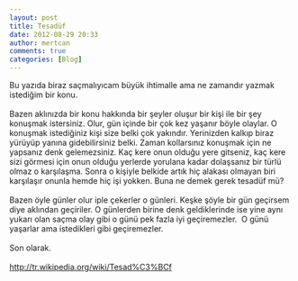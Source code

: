 ```yaml
---
layout: post
title: Tesadüf
date: 2012-08-29 20:33
author: mertcan
comments: true
categories: [Blog]
---
```

Bu yazıda biraz saçmalıyıcam büyük ihtimalle ama ne zamandır yazmak istediğim bir konu.<br /><br />Bazen aklınızda bir konu hakkında bir şeyler oluşur bir kişi ile bir şey konuşmak istersiniz. Olur, gün içinde bir çok kez yaşanır böyle olaylar. O konuşmak istediğiniz kişi size belki çok yakındır. Yerinizden kalkıp biraz yürüyüp yanına gidebilirsiniz belki. Zaman kollarsınız konuşmak için ne yapsanız denk gelemezsiniz. Kaç kere onun olduğu yere gitseniz, kaç kere sizi görmesi için onun olduğu yerlerde yorulana kadar dolaşsanız bir türlü olmaz o karşılaşma. Sonra o kişiyle belkide artık hiç alakası olmayan biri karşılaşır onunla hemde hiç işi yokken. Buna ne demek gerek tesadüf mü?<br /><br />Bazen öyle günler olur iple çekerler o günleri. Keşke şöyle bir gün geçirsem diye aklından geçiriler. O günlerden birine denk geldiklerinde ise yine aynı yukarı olan saçma olay gibi o günü pek fazla iyi geçiremezler. &nbsp;O günü yaşarlar ama istedikleri gibi geçiremezler.<br /><br />Son olarak.<br /><br /><a href="http://tr.wikipedia.org/wiki/Tesad%C3%BCf">http://tr.wikipedia.org/wiki/Tesad%C3%BCf</a>
